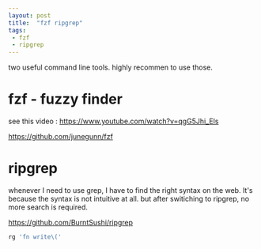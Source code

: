```yaml
---
layout: post
title:  "fzf ripgrep"
tags:
 - fzf
 - ripgrep
---
```


two useful command line tools. highly recommen to use those.

# fzf - fuzzy finder

see this video : https://www.youtube.com/watch?v=qgG5Jhi_Els


https://github.com/junegunn/fzf


# ripgrep

whenever I need to use grep, I have to find the right syntax on the web. It's because the syntax is not intuitive at all. but after switiching to ripgrep, no more search is required. 

https://github.com/BurntSushi/ripgrep


```bash
rg 'fn write\('
```


